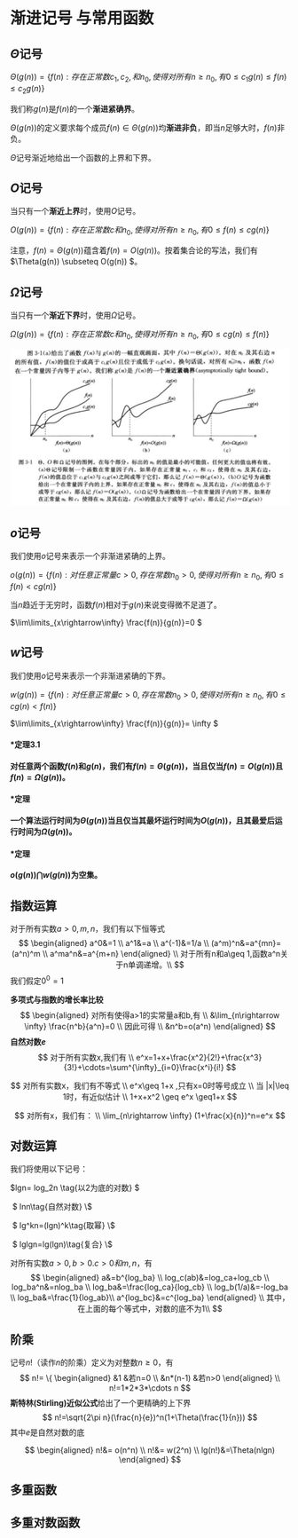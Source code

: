# 渐进记号 与常用函数

## $\Theta$记号

$\Theta(g(n))=\{f(n):存在正常数c_1,c_2,和n_0,使得对所有n \geq n_0,有0\leq c_1g(n) \leq f(n) \leq c_2 g(n) \}$

我们称$g(n)$是$f(n)$的一个**渐进紧确界**。

$\Theta(g(n))$的定义要求每个成员$f(n) \in \Theta(g(n))$均**渐进非负**，即当$n$足够大时，$f(n)$非负。

$\Theta$记号渐近地给出一个函数的上界和下界。



## $O$记号

当只有一个**渐近上界**时，使用$O$记号。

$O(g(n))=\{f(n):存在正常数c和n_0,使得对所有n \geq n_0,有0 \leq f(n) \leq c g(n) \}$

注意，$f(n)=\Theta(g(n))$蕴含着$f(n)=O(g(n))$。按着集合论的写法，我们有$\Theta(g(n))  \subseteq O(g(n))  $。

## $\Omega$记号

当只有一个**渐近下界**时，使用$\Omega$记号。

$\Omega(g(n))=\{f(n):存在正常数c和n_0,使得对所有n \geq n_0,有0  \leq c g(n)\leq f(n) \}$

<img src="渐进记号.assets/比较1.png" style="zoom:200%;" />



## $o$记号

我们使用$o$记号来表示一个非渐进紧确的上界。

$o(g(n))=\{f(n):对任意正常量c>0,存在常数n_0>0,使得对所有n \geq n_0,有0 \leq f(n) < c g(n) \}$

当$n$趋近于无穷时，函数$f(n)$相对于$g(n)$来说变得微不足道了。

$\lim\limits_{x\rightarrow\infty} \frac{f(n)}{g(n)}=0  $

## $w$记号

我们使用$o$记号来表示一个非渐进紧确的下界。

$w(g(n))=\{f(n):对任意正常量c>0,存在常数n_0>0,使得对所有n \geq n_0,有0  \leq c g(n) < f(n)\}$

$\lim\limits_{x\rightarrow\infty} \frac{f(n)}{g(n)}= \infty  $

#### *定理3.1

**对任意两个函数$f(n)$和$g(n)$，我们有$f(n)=\Theta(g(n))$，当且仅当$f(n)=O(g(n))$且$f(n)=\Omega(g(n))$。**

#### *定理

**一个算法运行时间为$\Theta(g(n))$当且仅当其最坏运行时间为$O(g(n))$，且其最爱后运行时间为$\Omega(g(n))$。**

#### *定理

**$o(g(n)) \bigcap w(g(n))$为空集。**



## 指数运算

对于所有实数$a>0,m,n$，我们有以下恒等式
$$
\begin{aligned}
		a^0&=1		\\
		a^1&=a		\\
	a^(-1)&=1/a		\\
	(a^m)^n&=a^{mn}=(a^n)^m \\
	a^ma^n&=a^{m+n}
\end{aligned}	\\
对于所有n和a\geq 1,函数a^n关于n单调递增。\\
$$
我们假定$0^0=1$

**多项式与指数的增长率比较**
$$
\begin{aligned}
对所有使得a>1的实常量a和b,有 \\
&\lim_{n\rightarrow \infty} \frac{n^b}{a^n}=0 \\
因此可得 \\
&n^b=o(a^n)
\end{aligned}
$$
**自然对数$e$**
$$
对于所有实数x,我们有 \\
e^x=1+x+\frac{x^2}{2!}+\frac{x^3}{3!}+\cdots=\sum^{\infty}_{i=0}\frac{x^i}{i!}
$$

$$
对所有实数x，我们有不等式 \\
e^x\geq 1+x ,只有x=0时等号成立 \\
当 |x|\leq 1时，有近似估计 \\
1+x+x^2 \geq e^x \geq1+x 
$$

$$
对所有x，我们有： \\
\lim_{n\rightarrow \infty} (1+\frac{x}{n})^n=e^x
$$



## 对数运算

我们将使用以下记号：

 $lgn= log_2n   \tag{以2为底的对数} $

​	$ lnn\tag{自然对数} \\$

​	$ lg^kn=(lgn)^k\tag{取幂} \\$

​	$ lglgn=lg(lgn)\tag{复合} \\$

对所有实数$a>0,b>0.c>0和m,n$，有
$$
\begin{aligned}
		a&=b^{log_ba}		\\
		log_c(ab)&=log_ca+log_cb		\\
	log_ba^n&=nlog_ba		\\
	log_ba&=\frac{log_ca}{log_cb} \\
	log_b(1/a)&=-log_ba \\
	log_ba&=\frac{1}{log_ab}\\
	a^{log_bc}&=c^{log_ba}
\end{aligned}	\\
其中，在上面的每个等式中，对数的底不为1\\
$$

## 阶乘

记号$n!$（读作$n$的阶乘）定义为对整数$n\geq 0$，有
$$
n!= \{ \begin{aligned}
		&1   &若n=0 \\
		&n*(n-1)	&若n>0
\end{aligned} \\
n!=1*2*3*\cdots n
$$
**斯特林(Stirling)近似公式**给出了一个更精确的上下界
$$
n!=\sqrt{2\pi n}(\frac{n}{e})^n(1+\Theta(\frac{1}{n}))
$$
其中$e$是自然对数的底


$$
\begin{aligned}
n!&= o(n^n) \\
n!&= w(2^n)	\\
lg(n!)&=\Theta(nlgn)
\end{aligned}
$$

## 多重函数



## 多重对数函数
